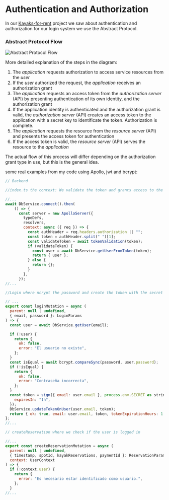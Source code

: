 # Authentication and Authorization

In our [Kayaks-for-rent](https://github.com/Ralvgar/kayaks-for-rent) project we saw about authentication and authorization for our login system we use the Abstract Protocol.

### Abstract Protocol Flow <a id="abstract-protocol-flow"></a>

![Abstract Protocol Flow](https://assets.digitalocean.com/articles/oauth/abstract_flow.png)

More detailed explanation of the steps in the diagram:

1. The _application_ requests authorization to access service resources from the _user_
2. If the _user_ authorized the request, the _application_ receives an authorization grant
3. The _application_ requests an access token from the _authorization server_ \(API\) by presenting authentication of its own identity, and the authorization grant
4. If the application identity is authenticated and the authorization grant is valid, the _authorization server_ \(API\) creates an access token to the application with a secret key to identificate the token. Authorization is complete.
5. The _application_ requests the resource from the _resource server_ \(API\) and presents the access token for authentication
6. If the access token is valid, the _resource server_ \(API\) serves the resource to the _application_

The actual flow of this process will differ depending on the authorization grant type in use, but this is the general idea.

some real examples from my code using Apollo, jwt and bcrypt:

```javascript
// Backend

//index.ts the context: We validate the token and grants access to the user

//...
await DbService.connect().then(
    () => {
      const server = new ApolloServer({
        typeDefs,
        resolvers,
        context: async ({ req }) => {
          const authHeader = req.headers.authorization || "";
          const token = authHeader.split(" ")[1];
          const validateToken = await tokenValidation(token);
          if (validateToken) {
            const user = await DbService.getUserFromToken(token);
            return { user };
          } else {
            return {};
          }
        },
      });
//...

//Login where ncrypt the password and create the token with the secret

// ...
export const loginMutation = async (
  parent: null | undefined,
  { email, password }: LoginParams
) => {
  const user = await DbService.getUser(email);

  if (!user) {
    return {
      ok: false,
      error: "El usuario no existe",
    };
  }
  const isEqual = await bcrypt.compareSync(password, user.password);
  if (!isEqual) {
    return {
      ok: false,
      error: "Contraseña incorrecta",
    };
  }
  const token = sign({ email: user.email }, process.env.SECRET as string, {
    expiresIn: "1h",
  });
  DbService.updateTokenOnUser(user.email, token);
  return { ok: true, email: user.email, token, tokenExpirationHours: 1 };
};
//...

// createReservation where we check if the user is logged in

//...
export const createReservationMutation = async (
  parent: null | undefined,
  { timestamp, spotId, kayakReservations, paymentId }: ReservationParams,
  context: UserContext
) => {
  if (!context.user) {
    return {
      error: "Es necesario estar identificado como usuario.",
    };
  }
//... 


```





